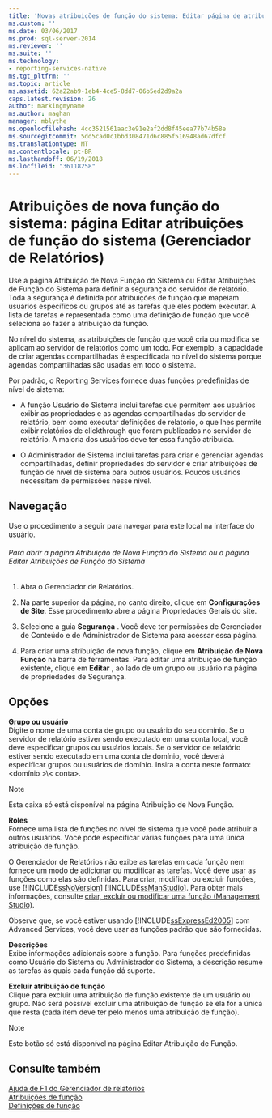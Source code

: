 ```yaml
---
title: 'Novas atribuições de função do sistema: Editar página de atribuições de função do sistema (Gerenciador de relatórios) | Microsoft Docs'
ms.custom: ''
ms.date: 03/06/2017
ms.prod: sql-server-2014
ms.reviewer: ''
ms.suite: ''
ms.technology:
- reporting-services-native
ms.tgt_pltfrm: ''
ms.topic: article
ms.assetid: 62a22ab9-1eb4-4ce5-8dd7-06b5ed2d9a2a
caps.latest.revision: 26
author: markingmyname
ms.author: maghan
manager: mblythe
ms.openlocfilehash: 4cc3521561aac3e91e2af2dd8f45eea77b74b58e
ms.sourcegitcommit: 5dd5cad0c1bbd308471d6c885f516948ad67dfcf
ms.translationtype: MT
ms.contentlocale: pt-BR
ms.lasthandoff: 06/19/2018
ms.locfileid: "36118258"
---
```

# <a name="new-system-role-assignments-edit-system-role-assignments-page-report-manager"></a>Atribuições de nova função do sistema: página Editar atribuições de função do sistema (Gerenciador de Relatórios)
  Use a página Atribuição de Nova Função do Sistema ou Editar Atribuições de Função do Sistema para definir a segurança do servidor de relatório. Toda a segurança é definida por atribuições de função que mapeiam usuários específicos ou grupos até as tarefas que eles podem executar. A lista de tarefas é representada como uma definição de função que você seleciona ao fazer a atribuição da função.  
  
 No nível do sistema, as atribuições de função que você cria ou modifica se aplicam ao servidor de relatórios como um todo. Por exemplo, a capacidade de criar agendas compartilhadas é especificada no nível do sistema porque agendas compartilhadas são usadas em todo o sistema.  
  
 Por padrão, o Reporting Services fornece duas funções predefinidas de nível de sistema:  
  
-   A função Usuário do Sistema inclui tarefas que permitem aos usuários exibir as propriedades e as agendas compartilhadas do servidor de relatório, bem como executar definições de relatório, o que lhes permite exibir relatórios de clickthrough que foram publicados no servidor de relatório. A maioria dos usuários deve ter essa função atribuída.  
  
-   O Administrador de Sistema inclui tarefas para criar e gerenciar agendas compartilhadas, definir propriedades do servidor e criar atribuições de função de nível de sistema para outros usuários. Poucos usuários necessitam de permissões nesse nível.  
  
## <a name="navigation"></a>Navegação  
 Use o procedimento a seguir para navegar para este local na interface do usuário.  
  
###### <a name="to-open-the-new-system-role-assignments-or-edit-system-role-assignments-page"></a>Para abrir a página Atribuição de Nova Função do Sistema ou a página Editar Atribuições de Função do Sistema  
  
1.  Abra o Gerenciador de Relatórios.  
  
2.  Na parte superior da página, no canto direito, clique em **Configurações de Site**. Esse procedimento abre a página Propriedades Gerais do site.  
  
3.  Selecione a guia **Segurança** . Você deve ter permissões de Gerenciador de Conteúdo e de Administrador de Sistema para acessar essa página.  
  
4.  Para criar uma atribuição de nova função, clique em **Atribuição de Nova Função** na barra de ferramentas. Para editar uma atribuição de função existente, clique em **Editar** , ao lado de um grupo ou usuário na página de propriedades de Segurança.  
  
## <a name="options"></a>Opções  
 **Grupo ou usuário**  
 Digite o nome de uma conta de grupo ou usuário do seu domínio. Se o servidor de relatório estiver sendo executado em uma conta local, você deve especificar grupos ou usuários locais. Se o servidor de relatório estiver sendo executado em uma conta de domínio, você deverá especificar grupos ou usuários de domínio. Insira a conta neste formato: \<domínio >\\< conta\>.  
  
> [!NOTE]  
>  Esta caixa só está disponível na página Atribuição de Nova Função.  
  
 **Roles**  
 Fornece uma lista de funções no nível de sistema que você pode atribuir a outros usuários. Você pode especificar várias funções para uma única atribuição de função.  
  
 O Gerenciador de Relatórios não exibe as tarefas em cada função nem fornece um modo de adicionar ou modificar as tarefas. Você deve usar as funções como elas são definidas. Para criar, modificar ou excluir funções, use [!INCLUDE[ssNoVersion](../includes/ssnoversion-md.md)] [!INCLUDE[ssManStudio](../includes/ssmanstudio-md.md)]. Para obter mais informações, consulte [criar, excluir ou modificar uma função &#40;Management Studio&#41;](security/role-definitions-create-delete-or-modify.md).  
  
 Observe que, se você estiver usando [!INCLUDE[ssExpressEd2005](../includes/ssexpressed2005-md.md)] com Advanced Services, você deve usar as funções padrão que são fornecidas.  
  
 **Descrições**  
 Exibe informações adicionais sobre a função. Para funções predefinidas como Usuário do Sistema ou Administrador do Sistema, a descrição resume as tarefas às quais cada função dá suporte.  
  
 **Excluir atribuição de função**  
 Clique para excluir uma atribuição de função existente de um usuário ou grupo. Não será possível excluir uma atribuição de função se ela for a única que resta (cada item deve ter pelo menos uma atribuição de função).  
  
> [!NOTE]  
>  Este botão só está disponível na página Editar Atribuição de Função.  
  
## <a name="see-also"></a>Consulte também  
 [Ajuda de F1 do Gerenciador de relatórios](../../2014/reporting-services/report-manager-f1-help.md)   
 [Atribuições de função](security/role-assignments.md)   
 [Definições de função](security/role-definitions.md)  
  
  